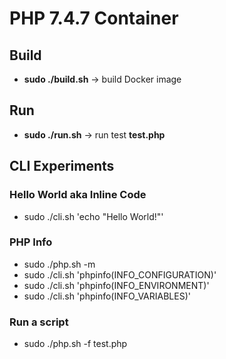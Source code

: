 # PHP 7.4.7 Container

## Build

* **sudo ./build.sh** -> build Docker image

## Run

* **sudo ./run.sh** -> run test **test.php**

## CLI Experiments

### Hello World aka Inline Code

* sudo ./cli.sh 'echo "Hello World!"'

### PHP Info

* sudo ./php.sh -m
* sudo ./cli.sh 'phpinfo(INFO_CONFIGURATION)'
* sudo ./cli.sh 'phpinfo(INFO_ENVIRONMENT)'
* sudo ./cli.sh 'phpinfo(INFO_VARIABLES)'

### Run a script

* sudo ./php.sh -f test.php
